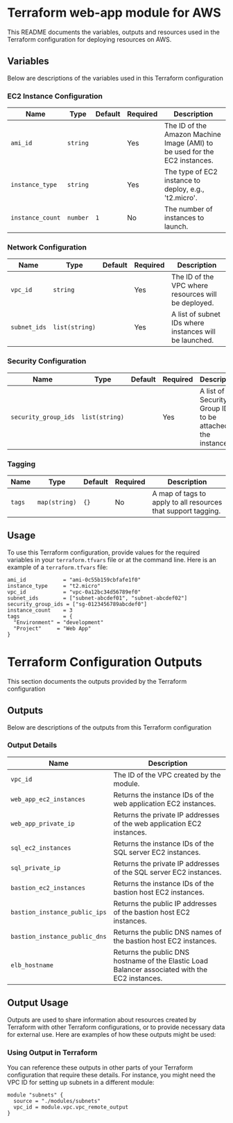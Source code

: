 # Terraform web-app module for AWS

This README documents the variables, outputs and resources used in the Terraform configuration for deploying resources on AWS.

## Variables

Below are descriptions of the variables used in this Terraform configuration

### EC2 Instance Configuration

| Name              | Type        | Default | Required | Description                                      |
|-------------------|-------------|---------|----------|--------------------------------------------------|
| `ami_id`          | `string`    |         | Yes      | The ID of the Amazon Machine Image (AMI) to be used for the EC2 instances. |
| `instance_type`   | `string`    |         | Yes      | The type of EC2 instance to deploy, e.g., 't2.micro'. |
| `instance_count`  | `number`    | `1`     | No       | The number of instances to launch. |

### Network Configuration

| Name                 | Type          | Default | Required | Description                                       |
|----------------------|---------------|---------|----------|---------------------------------------------------|
| `vpc_id`             | `string`      |         | Yes      | The ID of the VPC where resources will be deployed. |
| `subnet_ids`         | `list(string)`|         | Yes      | A list of subnet IDs where instances will be launched. |

### Security Configuration

| Name                  | Type          | Default | Required | Description                                        |
|-----------------------|---------------|---------|----------|----------------------------------------------------|
| `security_group_ids`  | `list(string)`|         | Yes      | A list of Security Group IDs to be attached to the instances. |

### Tagging

| Name       | Type         | Default | Required | Description                              |
|------------|--------------|---------|----------|------------------------------------------|
| `tags`     | `map(string)`| `{}`    | No       | A map of tags to apply to all resources that support tagging. |

## Usage

To use this Terraform configuration, provide values for the required variables in your `terraform.tfvars` file or at the command line. Here is an example of a `terraform.tfvars` file:

```hcl
ami_id            = "ami-0c55b159cbfafe1f0"
instance_type     = "t2.micro"
vpc_id            = "vpc-0a12bc34d56789ef0"
subnet_ids        = ["subnet-abcdef01", "subnet-abcdef02"]
security_group_ids = ["sg-0123456789abcdef0"]
instance_count    = 3
tags              = {
  "Environment" = "development"
  "Project"     = "Web App"
}
```

# Terraform Configuration Outputs

This section documents the outputs provided by the Terraform configuration

## Outputs

Below are descriptions of the outputs from this Terraform configuration

### Output Details

| Name                  | Description                                              |
|------------------------------|----------------------------------------------------------|
| `vpc_id`                     | The ID of the VPC created by the module.                 |
| `web_app_ec2_instances`      | Returns the instance IDs of the web application EC2 instances. |
| `web_app_private_ip`         | Returns the private IP addresses of the web application EC2 instances. |
| `sql_ec2_instances`          | Returns the instance IDs of the SQL server EC2 instances. |
| `sql_private_ip`             | Returns the private IP addresses of the SQL server EC2 instances. |
| `bastion_ec2_instances`      | Returns the instance IDs of the bastion host EC2 instances. |
| `bastion_instance_public_ips`| Returns the public IP addresses of the bastion host EC2 instances. |
| `bastion_instance_public_dns`| Returns the public DNS names of the bastion host EC2 instances. |
| `elb_hostname`               | Returns the public DNS hostname of the Elastic Load Balancer associated with the EC2 instances. |

## Output Usage

Outputs are used to share information about resources created by Terraform with other Terraform configurations, or to provide necessary data for external use. Here are examples of how these outputs might be used:

### Using Output in Terraform

You can reference these outputs in other parts of your Terraform configuration that require these details. For instance, you might need the VPC ID for setting up subnets in a different module:

```hcl
module "subnets" {
  source = "./modules/subnets"
  vpc_id = module.vpc.vpc_remote_output
}
